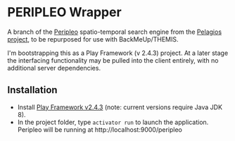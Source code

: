 # PERIPLEO Wrapper

A branch of the [Peripleo](http://pelagios.org/peripleo/map) spatio-temporal search engine from the
[Pelagios project](http://pelagios-project.blogspot.co.uk/2015/07/peripleo-sneak-preview.html), to
be repurposed for use with BackMeUp/THEMIS.

I'm bootstrapping this as a Play Framework (v 2.4.3) project. At a later stage the interfacing
functionality may be pulled into the client entirely, with no additional server dependencies.

## Installation

* Install [Play Framework v2.4.3](https://www.playframework.com/download) (note: current versions
  require Java JDK 8).
* In the project folder, type `activator run` to launch the application. Peripleo will be
  running at http://localhost:9000/peripleo
